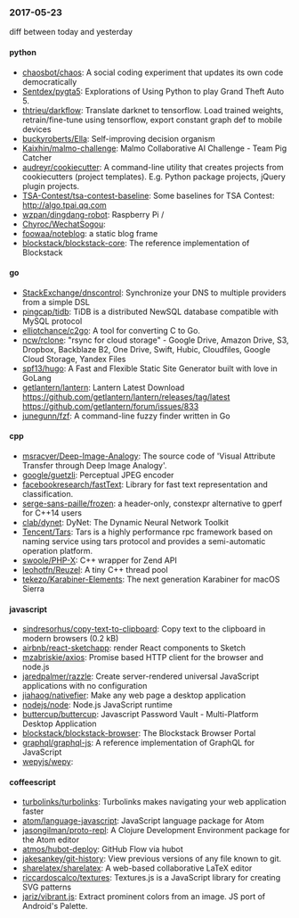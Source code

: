 ### 2017-05-23
diff between today and yesterday

#### python
* [chaosbot/chaos](https://github.com/chaosbot/chaos): A social coding experiment that updates its own code democratically
* [Sentdex/pygta5](https://github.com/Sentdex/pygta5): Explorations of Using Python to play Grand Theft Auto 5.
* [thtrieu/darkflow](https://github.com/thtrieu/darkflow): Translate darknet to tensorflow. Load trained weights, retrain/fine-tune using tensorflow, export constant graph def to mobile devices
* [buckyroberts/Ella](https://github.com/buckyroberts/Ella): Self-improving decision organism
* [Kaixhin/malmo-challenge](https://github.com/Kaixhin/malmo-challenge): Malmo Collaborative AI Challenge - Team Pig Catcher
* [audreyr/cookiecutter](https://github.com/audreyr/cookiecutter): A command-line utility that creates projects from cookiecutters (project templates). E.g. Python package projects, jQuery plugin projects.
* [TSA-Contest/tsa-contest-baseline](https://github.com/TSA-Contest/tsa-contest-baseline): Some baselines for TSA Contest: http://algo.tpai.qq.com
* [wzpan/dingdang-robot](https://github.com/wzpan/dingdang-robot):  Raspberry Pi /
* [Chyroc/WechatSogou](https://github.com/Chyroc/WechatSogou): 
* [foowaa/noteblog](https://github.com/foowaa/noteblog): a static blog frame
* [blockstack/blockstack-core](https://github.com/blockstack/blockstack-core): The reference implementation of Blockstack

#### go
* [StackExchange/dnscontrol](https://github.com/StackExchange/dnscontrol): Synchronize your DNS to multiple providers from a simple DSL
* [pingcap/tidb](https://github.com/pingcap/tidb): TiDB is a distributed NewSQL database compatible with MySQL protocol
* [elliotchance/c2go](https://github.com/elliotchance/c2go):  A tool for converting C to Go.
* [ncw/rclone](https://github.com/ncw/rclone): "rsync for cloud storage" - Google Drive, Amazon Drive, S3, Dropbox, Backblaze B2, One Drive, Swift, Hubic, Cloudfiles, Google Cloud Storage, Yandex Files
* [spf13/hugo](https://github.com/spf13/hugo): A Fast and Flexible Static Site Generator built with love in GoLang
* [getlantern/lantern](https://github.com/getlantern/lantern): Lantern Latest Download https://github.com/getlantern/lantern/releases/tag/latest  https://github.com/getlantern/forum/issues/833 
* [junegunn/fzf](https://github.com/junegunn/fzf):  A command-line fuzzy finder written in Go

#### cpp
* [msracver/Deep-Image-Analogy](https://github.com/msracver/Deep-Image-Analogy): The source code of 'Visual Attribute Transfer through Deep Image Analogy'.
* [google/guetzli](https://github.com/google/guetzli): Perceptual JPEG encoder
* [facebookresearch/fastText](https://github.com/facebookresearch/fastText): Library for fast text representation and classification.
* [serge-sans-paille/frozen](https://github.com/serge-sans-paille/frozen): a header-only, constexpr alternative to gperf for C++14 users
* [clab/dynet](https://github.com/clab/dynet): DyNet: The Dynamic Neural Network Toolkit
* [Tencent/Tars](https://github.com/Tencent/Tars): Tars is a highly performance rpc framework based on naming service using tars protocol and provides a semi-automatic operation platform.
* [swoole/PHP-X](https://github.com/swoole/PHP-X): C++ wrapper for Zend API
* [leohotfn/Reuzel](https://github.com/leohotfn/Reuzel): A tiny C++ thread pool
* [tekezo/Karabiner-Elements](https://github.com/tekezo/Karabiner-Elements): The next generation Karabiner for macOS Sierra

#### javascript
* [sindresorhus/copy-text-to-clipboard](https://github.com/sindresorhus/copy-text-to-clipboard): Copy text to the clipboard in modern browsers (0.2 kB)
* [airbnb/react-sketchapp](https://github.com/airbnb/react-sketchapp): render React components to Sketch 
* [mzabriskie/axios](https://github.com/mzabriskie/axios): Promise based HTTP client for the browser and node.js
* [jaredpalmer/razzle](https://github.com/jaredpalmer/razzle): Create server-rendered universal JavaScript applications with no configuration
* [jiahaog/nativefier](https://github.com/jiahaog/nativefier): Make any web page a desktop application
* [nodejs/node](https://github.com/nodejs/node): Node.js JavaScript runtime 
* [buttercup/buttercup](https://github.com/buttercup/buttercup):  Javascript Password Vault - Multi-Platform Desktop Application
* [blockstack/blockstack-browser](https://github.com/blockstack/blockstack-browser): The Blockstack Browser Portal
* [graphql/graphql-js](https://github.com/graphql/graphql-js): A reference implementation of GraphQL for JavaScript
* [wepyjs/wepy](https://github.com/wepyjs/wepy): 

#### coffeescript
* [turbolinks/turbolinks](https://github.com/turbolinks/turbolinks): Turbolinks makes navigating your web application faster
* [atom/language-javascript](https://github.com/atom/language-javascript): JavaScript language package for Atom
* [jasongilman/proto-repl](https://github.com/jasongilman/proto-repl): A Clojure Development Environment package for the Atom editor
* [atmos/hubot-deploy](https://github.com/atmos/hubot-deploy):  GitHub Flow via hubot
* [jakesankey/git-history](https://github.com/jakesankey/git-history): View previous versions of any file known to git.
* [sharelatex/sharelatex](https://github.com/sharelatex/sharelatex): A web-based collaborative LaTeX editor
* [riccardoscalco/textures](https://github.com/riccardoscalco/textures): Textures.js is a JavaScript library for creating SVG patterns
* [jariz/vibrant.js](https://github.com/jariz/vibrant.js): Extract prominent colors from an image. JS port of Android's Palette.
